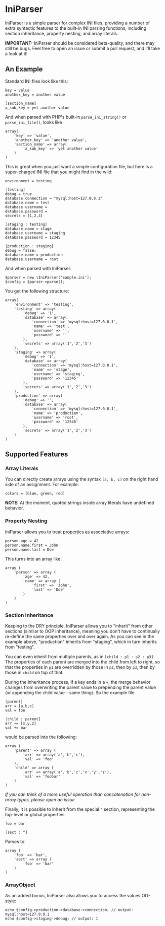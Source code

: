 # IniParser

IniParser is a simple parser for complex INI files, providing a number of extra syntactic features to the built-in INI parsing functions, including section inheritance, property nesting, and array literals.

**IMPORTANT:** IniParser should be considered beta-quality, and there may still be bugs. Feel free to open an issue or submit a pull request, and I'll take a look at it!

## An Example

Standard INI files look like this:

    key = value
    another_key = another value
    
    [section_name]
    a_sub_key = yet another value

And when parsed with PHP's built-in `parse_ini_string()` or `parse_ini_file()`, looks like

    array(
        'key' => 'value',
        'another_key' => 'another value',
        'section_name' => array(
            'a_sub_key' => 'yet another value'
        )
    )

This is great when you just want a simple configuration file, but here is a super-charged INI file that you might find in the wild:

    environment = testing
    
    [testing]
    debug = true
    database.connection = "mysql:host=127.0.0.1"
    database.name = test
    database.username = 
    database.password =
    secrets = [1,2,3]
    
    [staging : testing]
    database.name = stage
    database.username = staging
    database.password = 12345
    
    [production : staging]
    debug = false;
    database.name = production
    database.username = root

And when parsed with IniParser:

    $parser = new \IniParser('sample.ini');
    $config = $parser->parse();

You get the following structure:

    array(
        'environment' => 'testing',
        'testing' => array(
            'debug' => '1',
            'database' => array(
                'connection' => 'mysql:host=127.0.0.1',
                'name' => 'test',
                'username' => '',
                'password' => ''
            ),
            'secrets' => array('1','2','3')
        ),
        'staging' => array(
            'debug' => '1',
            'database' => array(
                'connection' => 'mysql:host=127.0.0.1',
                'name' => 'stage',
                'username' => 'staging',
                'password' => '12345'
            ),
            'secrets' => array('1','2','3')
        ),
        'production' => array(
            'debug' => '',
            'database' => array(
                'connection' => 'mysql:host=127.0.0.1',
                'name' => 'production',
                'username' => 'root',
                'password' => '12345'
            ),
            'secrets' => array('1','2','3')
        )
    )

## Supported Features

### Array Literals

You can directly create arrays using the syntax `[a, b, c]` on the right hand side of an assignment. For example:

    colors = [blue, green, red]

**NOTE:** At the moment, quoted strings inside array literals have undefined behavior.

### Property Nesting

IniParser allows you to treat properties as associative arrays:

    person.age = 42
    person.name.first = John
    person.name.last = Doe

This turns into an array like:

    array (
        'person' => array (
            'age' => 42,
            'name' => array (
                'first' => 'John',
                'last' => 'Doe'
            )
        )
    )

### Section Inheritance

Keeping to the DRY principle, IniParser allows you to "inherit" from other sections (similar to OOP inheritance), meaning you don't have to continually re-define the same properties over and over again. As you can see in the example above, "production" inherits from "staging", which in turn inherits from "testing".

You can even inherit from multiple parents, as in `[child : p1 : p2 : p3]`. The properties of each parent are merged into the child from left to right, so that the properties in `p1` are overridden by those in `p2`, then by `p3`, then by those in `child` on top of that.

During the inheritance process, if a key ends in a `+`, the merge behavior changes from overwriting the parent value to prepending the parent value (or appending the child value - same thing). So the example file

    [parent]
    arr = [a,b,c]
    val = foo

    [child : parent]
    arr += [x,y,z]
    val += bar

would be parsed into the following:

    array (
        'parent' => array (
            'arr' => array('a','b','c'),
            'val' => 'foo'
        ),
        'child' => array (
            'arr' => array('a','b','c','x','y','z'),
            'val' => 'foobar'
        )
    )

*If you can think of a more useful operation than concatenation for non-array types, please open an issue*

Finally, it is possible to inherit from the special `^` section, representing the top-level or global properties:

    foo = bar

    [sect : ^]

Parses to:

    array (
        'foo' => 'bar',
        'sect' => array (
            'foo' => 'bar'
        )
    )

### ArrayObject

As an added bonus, IniParser also allows you to access the values OO-style:

    echo $config->production->database->connection; // output: mysql:host=127.0.0.1
    echo $config->staging->debug; // output: 1